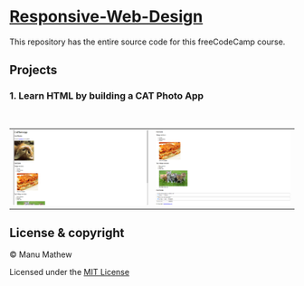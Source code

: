 # [Responsive-Web-Design](https://www.freecodecamp.org/learn/2022/responsive-web-design/)
This repository has the entire source code for this freeCodeCamp course.

## Projects

### 1. Learn HTML by building a CAT Photo App

<table>
    <tr><td><img src="./images/catstart.png" alt="screenshot-cat-1"></td>&nbsp;&nbsp;<td><img src="./images/catend.png" alt="screenshot-cat-2"></td></tr>
</table>


## License & copyright

© Manu Mathew

Licensed under the [MIT License](LICENSE)